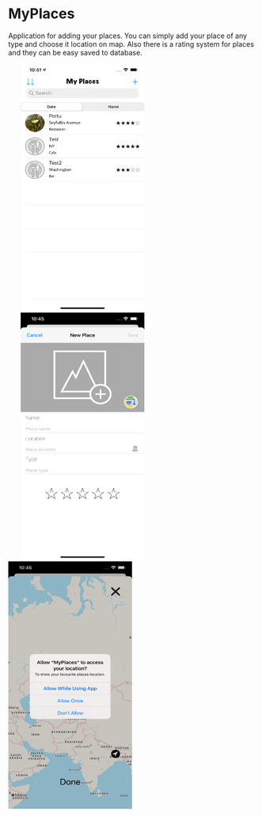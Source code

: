 
# MyPlaces

Application for adding your places. You can simply add your place of any type and choose it location on map. Also there is a rating system for places and they can be easy saved to database.



<p float="left">
  <img src="https://github.com/prostiak/Swift/blob/master/img/myplaces1.png" width="250" height="500" hspace="25" />
  <img src="https://github.com/prostiak/Swift/blob/master/img/myplaces2.png" width="250" height="500" hspace="25" /> 
  <img src="https://github.com/prostiak/Swift/blob/master/img/myplaces3.png" width="250" height="500" /> 
</p>
